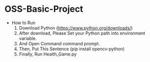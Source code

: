 # OSS-Basic-Project
 - How to Run
    1. Download Python (https://www.python.org/downloads/)
    2. After download, Please Set your Python path into environment variable.
    3. And Open Command command prompt.
    4. Then, Put This Sentence (pip install opencv-python)
    5. Finally, Run Health_Game.py